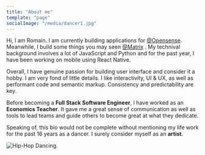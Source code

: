 ```yaml
---
title: "About me"
template: "page"
socialImage: "/media/dancer1.jpg"
---
```


Hi, I am Romain. I am currently building applications for [@Opensense](http://104.155.62.110/en/home/). Meanwhile, I build some things you may seen [@Matrix](https://matrix.org/) . My technival background involves a lot of JavaScript and Python and for the past year, I have been working on mobile using React Native. 

Overall, I have genuine passion for building user interface and consider it a hobby. I am very fond of little details. I like interactivity, UI & UX, as well as performant code and semantic markup. Consistency and predictability are key. 

Before becoming a **Full Stack Software Engineer**, I have worked as an **Economics Teacher**. It gave me a great sense of communication as well as tools to lead teams and guide others to become great at what they dedicate. 

Speaking of, this bio would not be complete without mentioning my life work for the past 16 years as a dancer. I surely consider myself as an **artist**.

![Hip-Hop Dancing.](/media/dancer1.jpg)



